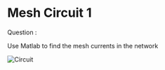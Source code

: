 # Mesh Circuit 1
Question : 

Use Matlab to find the mesh currents in the network

![Circuit](https://github.com/Offliners/NTNU_ME_Automatic_Control_Lab/blob/master/Week%201/Mesh%20Circuit%201/Mesh_Circuit_1.PNG)
